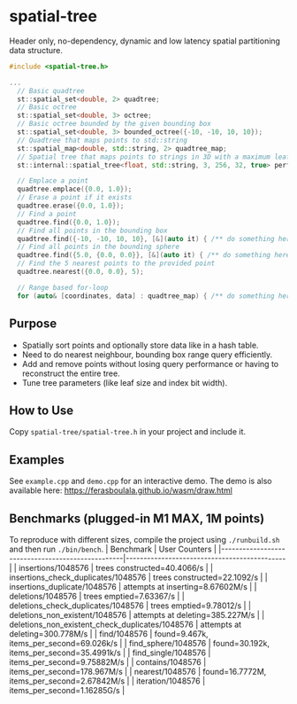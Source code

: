 # spatial-tree
Header only, no-dependency, dynamic and low latency spatial partitioning data structure.

```C++
#include <spatial-tree.h>

...
  // Basic quadtree
  st::spatial_set<double, 2> quadtree;
  // Basic octree
  st::spatial_set<double, 3> octree;
  // Basic octree bounded by the given bounding box
  st::spatial_set<double, 3> bounded_octree({-10, -10, 10, 10});
  // Quadtree that maps points to std::string
  st::spatial_map<double, std::string, 2> quadtree_map;
  // Spatial tree that maps points to strings in 3D with a maximum leaf size of 256, using 32-bit indices and checks for duplicates
  st::internal::spatial_tree<float, std::string, 3, 256, 32, true> performance_tuned_tree;

  // Emplace a point
  quadtree.emplace({0.0, 1.0});
  // Erase a point if it exists
  quadtree.erase({0.0, 1.0});
  // Find a point
  quadtree.find({0.0, 1.0});
  // Find all points in the bounding box
  quadtree.find({-10, -10, 10, 10}, [&](auto it) { /** do something here **/ });
  // Find all points in the bounding sphere
  quadtree.find({5.0, {0.0, 0.0}}, [&](auto it) { /** do something here **/ });
  // Find the 5 nearest points to the provided point
  quadtree.nearest({0.0, 0.0}, 5);

  // Range based for-loop
  for (auto& [coordinates, data] : quadtree_map) { /** do something here **/ }
```

## Purpose
- Spatially sort points and optionally store data like in a hash table.
- Need to do nearest neighbour, bounding box range query efficiently.
- Add and remove points without losing query performance or having to reconstruct the entire tree.
- Tune tree parameters (like leaf size and index bit width).

## How to Use
Copy `spatial-tree/spatial-tree.h` in your project and include it.

## Examples
See `example.cpp` and `demo.cpp` for an interactive demo. The demo is also available here: https://ferasboulala.github.io/wasm/draw.html

## Benchmarks (plugged-in M1 MAX, 1M points)
To reproduce with different sizes, compile the project using `./runbuild.sh` and then run `./bin/bench`.
| Benchmark                                        | User Counters                               |
|--------------------------------------------------|---------------------------------------------|
| insertions/1048576                               | trees constructed=40.4066/s                 |
| insertions_check_duplicates/1048576              | trees constructed=22.1092/s                 |
| insertions_duplicate/1048576                     | attempts at inserting=8.67602M/s            |
| deletions/1048576                                | trees emptied=7.63367/s                     |
| deletions_check_duplicates/1048576               | trees emptied=9.78012/s                     |
| deletions_non_existent/1048576                   | attempts at deleting=385.227M/s             |
| deletions_non_existent_check_duplicates/1048576  | attempts at deleting=300.778M/s             |
| find/1048576                                     | found=9.467k, items_per_second=69.026k/s    |
| find_sphere/1048576                              | found=30.192k, items_per_second=35.4991k/s  |
| find_single/1048576                              | items_per_second=9.75882M/s                 |
| contains/1048576                                 | items_per_second=178.967M/s                 |
| nearest/1048576                                  | found=16.7772M, items_per_second=2.67842M/s |
| iteration/1048576                                | items_per_second=1.16285G/s                 |
